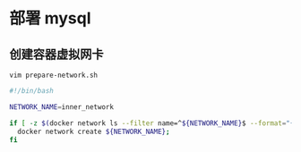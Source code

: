 # 部署 mysql

## 创建容器虚拟网卡

`vim prepare-network.sh`

```bash
#!/bin/bash

NETWORK_NAME=inner_network

if [ -z $(docker network ls --filter name=^${NETWORK_NAME}$ --format="{{ .Name }}") ] ; then
  docker network create ${NETWORK_NAME};
fi

```

